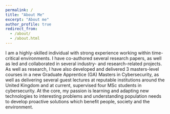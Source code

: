 ```yaml
---
permalink: /
title: "About Me"
excerpt: "About me"
author_profile: true
redirect_from: 
  - /about/
  - /about.html
---
```


I am a highly-skilled individual with strong experience working within time-critical environments. I have co-authored
several research papers, as well as led and collaborated in several industry- and research-related projects. As well as
research, I have also developed and delivered 3 masters-level courses in a new Graduate Apprentice (GA) Masters in
Cybersecurity, as well as delivering several guest lectures at reputable institutions around the United Kingdom and at
current, supervised four MSc students in cybersecurity. At the core, my passion is learning and adapting new
technologies to interesting problems and understanding population needs to develop proactive solutions which benefit
people, society and the environment.